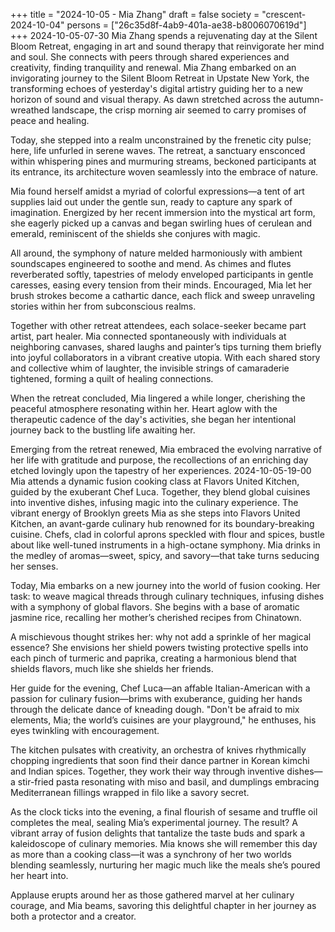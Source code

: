 +++
title = "2024-10-05 - Mia Zhang"
draft = false
society = "crescent-2024-10-04"
persons = ["26c35d8f-4ab9-401a-ae38-b8006070619d"]
+++
2024-10-05-07-30
Mia Zhang spends a rejuvenating day at the Silent Bloom Retreat, engaging in art and sound therapy that reinvigorate her mind and soul. She connects with peers through shared experiences and creativity, finding tranquility and renewal. 
Mia Zhang embarked on an invigorating journey to the Silent Bloom Retreat in Upstate New York, the transforming echoes of yesterday's digital artistry guiding her to a new horizon of sound and visual therapy. As dawn stretched across the autumn-wreathed landscape, the crisp morning air seemed to carry promises of peace and healing. 

Today, she stepped into a realm unconstrained by the frenetic city pulse; here, life unfurled in serene waves. The retreat, a sanctuary ensconced within whispering pines and murmuring streams, beckoned participants at its entrance, its architecture woven seamlessly into the embrace of nature. 

Mia found herself amidst a myriad of colorful expressions—a tent of art supplies laid out under the gentle sun, ready to capture any spark of imagination. Energized by her recent immersion into the mystical art form, she eagerly picked up a canvas and began swirling hues of cerulean and emerald, reminiscent of the shields she conjures with magic. 

All around, the symphony of nature melded harmoniously with ambient soundscapes engineered to soothe and mend. As chimes and flutes reverberated softly, tapestries of melody enveloped participants in gentle caresses, easing every tension from their minds. Encouraged, Mia let her brush strokes become a cathartic dance, each flick and sweep unraveling stories within her from subconscious realms.

Together with other retreat attendees, each solace-seeker became part artist, part healer. Mia connected spontaneously with individuals at neighboring canvases, shared laughs and painter’s tips turning them briefly into joyful collaborators in a vibrant creative utopia. With each shared story and collective whim of laughter, the invisible strings of camaraderie tightened, forming a quilt of healing connections. 

When the retreat concluded, Mia lingered a while longer, cherishing the peaceful atmosphere resonating within her. Heart aglow with the therapeutic cadence of the day's activities, she began her intentional journey back to the bustling life awaiting her.

Emerging from the retreat renewed, Mia embraced the evolving narrative of her life with gratitude and purpose, the recollections of an enriching day etched lovingly upon the tapestry of her experiences.
2024-10-05-19-00
Mia attends a dynamic fusion cooking class at Flavors United Kitchen, guided by the exuberant Chef Luca. Together, they blend global cuisines into inventive dishes, infusing magic into the culinary experience.
The vibrant energy of Brooklyn greets Mia as she steps into Flavors United Kitchen, an avant-garde culinary hub renowned for its boundary-breaking cuisine. Chefs, clad in colorful aprons speckled with flour and spices, bustle about like well-tuned instruments in a high-octane symphony. Mia drinks in the medley of aromas—sweet, spicy, and savory—that take turns seducing her senses.

Today, Mia embarks on a new journey into the world of fusion cooking. Her task: to weave magical threads through culinary techniques, infusing dishes with a symphony of global flavors. She begins with a base of aromatic jasmine rice, recalling her mother’s cherished recipes from Chinatown.

A mischievous thought strikes her: why not add a sprinkle of her magical essence? She envisions her shield powers twisting protective spells into each pinch of turmeric and paprika, creating a harmonious blend that shields flavors, much like she shields her friends.

Her guide for the evening, Chef Luca—an affable Italian-American with a passion for culinary fusion—brims with exuberance, guiding her hands through the delicate dance of kneading dough. "Don't be afraid to mix elements, Mia; the world’s cuisines are your playground," he enthuses, his eyes twinkling with encouragement.

The kitchen pulsates with creativity, an orchestra of knives rhythmically chopping ingredients that soon find their dance partner in Korean kimchi and Indian spices. Together, they work their way through inventive dishes—a stir-fried pasta resonating with miso and basil, and dumplings embracing Mediterranean fillings wrapped in filo like a savory secret.

As the clock ticks into the evening, a final flourish of sesame and truffle oil completes the meal, sealing Mia’s experimental journey. The result? A vibrant array of fusion delights that tantalize the taste buds and spark a kaleidoscope of culinary memories. Mia knows she will remember this day as more than a cooking class—it was a synchrony of her two worlds blending seamlessly, nurturing her magic much like the meals she’s poured her heart into.

Applause erupts around her as those gathered marvel at her culinary courage, and Mia beams, savoring this delightful chapter in her journey as both a protector and a creator.
